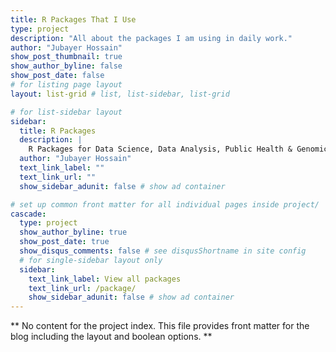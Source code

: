 ```yaml
---
title: R Packages That I Use
type: project
description: "All about the packages I am using in daily work."
author: "Jubayer Hossain"
show_post_thumbnail: true
show_author_byline: false
show_post_date: false
# for listing page layout
layout: list-grid # list, list-sidebar, list-grid

# for list-sidebar layout
sidebar: 
  title: R Packages 
  description: |
    R Packages for Data Science, Data Analysis, Public Health & Genomic Data Science.
  author: "Jubayer Hossain"
  text_link_label: ""
  text_link_url: ""
  show_sidebar_adunit: false # show ad container

# set up common front matter for all individual pages inside project/
cascade:    
  type: project
  show_author_byline: true
  show_post_date: true
  show_disqus_comments: false # see disqusShortname in site config
  # for single-sidebar layout only
  sidebar:
    text_link_label: View all packages
    text_link_url: /package/
    show_sidebar_adunit: false # show ad container
---
```


** No content for the project index. This file provides front matter for the blog including the layout and boolean options. **
